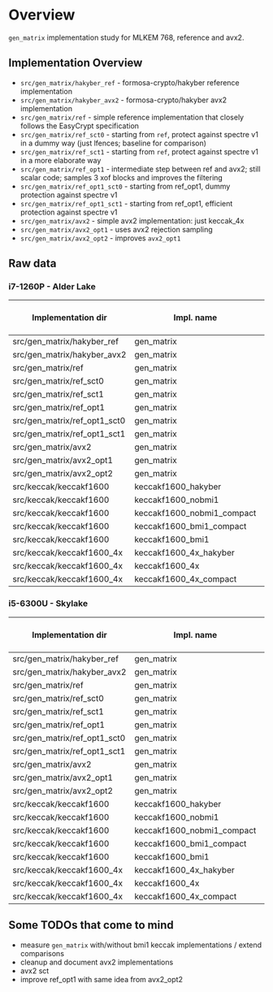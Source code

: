 # Overview

`gen_matrix` implementation study for MLKEM 768, reference and avx2.

## Implementation Overview

* `src/gen_matrix/hakyber_ref` - formosa-crypto/hakyber reference implementation
* `src/gen_matrix/hakyber_avx2` - formosa-crypto/hakyber avx2 implementation
* `src/gen_matrix/ref` - simple reference implementation that closely follows the EasyCrypt specification
* `src/gen_matrix/ref_sct0` - starting from `ref`, protect against spectre v1 in a dummy way (just lfences; baseline for comparison)
* `src/gen_matrix/ref_sct1` - starting from `ref`, protect against spectre v1 in a more elaborate way
* `src/gen_matrix/ref_opt1` - intermediate step between ref and avx2; still scalar code; samples 3 xof blocks and improves the filtering
* `src/gen_matrix/ref_opt1_sct0` - starting from ref_opt1, dummy protection against spectre v1
* `src/gen_matrix/ref_opt1_sct1` - starting from ref_opt1, efficient protection against spectre v1
* `src/gen_matrix/avx2` - simple avx2 implementation: just keccak_4x
* `src/gen_matrix/avx2_opt1` - uses avx2 rejection sampling
* `src/gen_matrix/avx2_opt2` - improves `avx2_opt1`

## Raw data

### i7-1260P - Alder Lake

| Implementation dir           | Impl. name                 | as -o size in bytes | stack size | median cycles | mean    | sd    | trimmed mean | checksum         |
|-------------------           |------------                |---------------------|------------|---------------|------   |----   |--------------|----------        |
| src/gen_matrix/hakyber_ref   | gen_matrix                 | 13072               | 5824       | 54019         | 54099.94| 816.32| 54058.71     | 0x20ad092986f73c |
| src/gen_matrix/hakyber_avx2  | gen_matrix                 | 73512               | 8424       | 10144         | 10295.65| 543.32| 10220.11     | 0x20ad092986f73c |
| src/gen_matrix/ref           | gen_matrix                 | 4088                | 5144       | 27249         | 27317.82| 721.31| 27268.42     | 0x20ad092986f73c |
| src/gen_matrix/ref_sct0      | gen_matrix                 | 4024                | 5144       | 41181         | 41286.59| 964.68| 41207.36     | 0x20ad092986f73c |
| src/gen_matrix/ref_sct1      | gen_matrix                 | 4304                | 5144       | 29430         | 29524.64| 960.86| 29455.20     | 0x20ad092986f73c |
| src/gen_matrix/ref_opt1      | gen_matrix                 | 6960                | 5656       | 24600         | 24856.38| 986.05| 24752.81     | 0x20ad092986f73c |
| src/gen_matrix/ref_opt1_sct0 | gen_matrix                 | 7088                | 5656       | 32152         | 32196.30| 636.44| 32169.34     | 0x20ad092986f73c |
| src/gen_matrix/ref_opt1_sct1 | gen_matrix                 | 8928                | 5656       | 26053         | 26123.09| 662.34| 26073.94     | 0x20ad092986f73c |
| src/gen_matrix/avx2          | gen_matrix                 | 11168               | 8624       | 23595         | 23656.31| 656.00| 23622.31     | 0x20ad092986f73c |
| src/gen_matrix/avx2_opt1     | gen_matrix                 | 14312               | 8656       | 16926         | 16987.46| 512.35| 16951.72     | 0x20ad092986f73c |
| src/gen_matrix/avx2_opt2     | gen_matrix                 | 14312               | 8656       | 15511         | 15558.46| 428.71| 15528.40     | 0x20ad092986f73c |
| src/keccak/keccakf1600       | keccakf1600_hakyber        | 3160                | 432        | 1922          | 1894.44 | 118.88| 1906.18      | 0x47d4d25a50f5d7 |
| src/keccak/keccakf1600       | keccakf1600_nobmi1         | 3384                | 480        | 794           | 794.11  | 47.39 | 793.49       | 0x47d4d25a50f5d7 |
| src/keccak/keccakf1600       | keccakf1600_nobmi1_compact | 2680                | 488        | 839           | 838.56  | 40.80 | 838.17       | 0x47d4d25a50f5d7 |
| src/keccak/keccakf1600       | keccakf1600_bmi1_compact   | 2584                | 488        | 721           | 720.59  | 42.02 | 720.17       | 0x47d4d25a50f5d7 |
| src/keccak/keccakf1600       | keccakf1600_bmi1           | 3224                | 480        | 654           | 655.23  | 123.77| 653.83       | 0x47d4d25a50f5d7 |
| src/keccak/keccakf1600_4x    | keccakf1600_4x_hakyber     | 38248               | 1640       | 1361          | 1362.92 | 55.41 | 1361.81      | 0x8aa6ef973c5e3a |
| src/keccak/keccakf1600_4x    | keccakf1600_4x             | 5224                | 1640       | 1505          | 1507.19 | 67.62 | 1504.67      | 0x8aa6ef973c5e3a |
| src/keccak/keccakf1600_4x    | keccakf1600_4x_compact     | 4016                | 1648       | 1406          | 1409.09 | 52.49 | 1405.98      | 0x8aa6ef973c5e3a |


### i5-6300U - Skylake
| Implementation dir           | Impl. name                 | as -o size in bytes | stack size | median cycles | mean     | sd     | trimmed mean | checksum         |
|-------------------           |------------                |---------------------|------------|---------------|------    |----    |--------------|----------        |
| src/gen_matrix/hakyber_ref   | gen_matrix                 | 13072               | 5824       | 155452        | 157096.88| 9653.84| 155695.13    | 0x20ad092986f73c |
| src/gen_matrix/hakyber_avx2  | gen_matrix                 | 73512               | 8424       | 29434         | 29627.18 | 852.66 | 29495.61     | 0x20ad092986f73c |
| src/gen_matrix/ref           | gen_matrix                 | 4088                | 5144       | 81780         | 81951.78 | 1658.43| 81830.73     | 0x20ad092986f73c |
| src/gen_matrix/ref_sct0      | gen_matrix                 | 4024                | 5144       | 99156         | 99387.71 | 2340.89| 99223.32     | 0x20ad092986f73c |
| src/gen_matrix/ref_sct1      | gen_matrix                 | 4304                | 5144       | 85948         | 86140.76 | 1621.90| 86039.66     | 0x20ad092986f73c |
| src/gen_matrix/ref_opt1      | gen_matrix                 | 6960                | 5656       | 68660         | 68822.26 | 1346.59| 68713.80     | 0x20ad092986f73c |
| src/gen_matrix/ref_opt1_sct0 | gen_matrix                 | 7088                | 5656       | 87836         | 88039.01 | 2572.54| 87896.58     | 0x20ad092986f73c |
| src/gen_matrix/ref_opt1_sct1 | gen_matrix                 | 8928                | 5656       | 74388         | 74552.10 | 1373.23| 74448.74     | 0x20ad092986f73c |
| src/gen_matrix/avx2          | gen_matrix                 | 11168               | 8624       | 53102         | 53258.81 | 1317.21| 53157.36     | 0x20ad092986f73c |
| src/gen_matrix/avx2_opt1     | gen_matrix                 | 14312               | 8656       | 33854         | 33996.02 | 1079.33| 33905.31     | 0x20ad092986f73c |
| src/gen_matrix/avx2_opt2     | gen_matrix                 | 14312               | 8656       | 30234         | 30352.45 | 899.36 | 30279.30     | 0x20ad092986f73c |
| src/keccak/keccakf1600       | keccakf1600_hakyber        | 3160                | 432        | 3932          | 3929.46  | 207.85 | 3931.73      | 0x47d4d25a50f5d7 |
| src/keccak/keccakf1600       | keccakf1600_nobmi1         | 3384                | 480        | 3672          | 3681.44  | 395.66 | 3672.70      | 0x47d4d25a50f5d7 |
| src/keccak/keccakf1600       | keccakf1600_nobmi1_compact | 2680                | 488        | 1862          | 1869.97  | 374.96 | 1862.24      | 0x47d4d25a50f5d7 |
| src/keccak/keccakf1600       | keccakf1600_bmi1_compact   | 2584                | 488        | 3376          | 3440.31  | 726.48 | 3378.24      | 0x47d4d25a50f5d7 |
| src/keccak/keccakf1600       | keccakf1600_bmi1           | 3224                | 480        | 3006          | 3010.51  | 339.14 | 3005.51      | 0x47d4d25a50f5d7 |
| src/keccak/keccakf1600_4x    | keccakf1600_4x_hakyber     | 38248               | 1640       | 3252          | 3218.90  | 680.94 | 3184.88      | 0x8aa6ef973c5e3a |
| src/keccak/keccakf1600_4x    | keccakf1600_4x             | 5224                | 1640       | 4594          | 4608.31  | 537.94 | 4592.92      | 0x8aa6ef973c5e3a |
| src/keccak/keccakf1600_4x    | keccakf1600_4x_compact     | 4016                | 1648       | 2610          | 2910.28  | 688.15 | 2879.92      | 0x8aa6ef973c5e3a |


## Some TODOs that come to mind

* measure `gen_matrix` with/without bmi1 keccak implementations / extend comparisons
* cleanup and document avx2 implementations
* avx2 sct
* improve ref_opt1 with same idea from avx2_opt2






